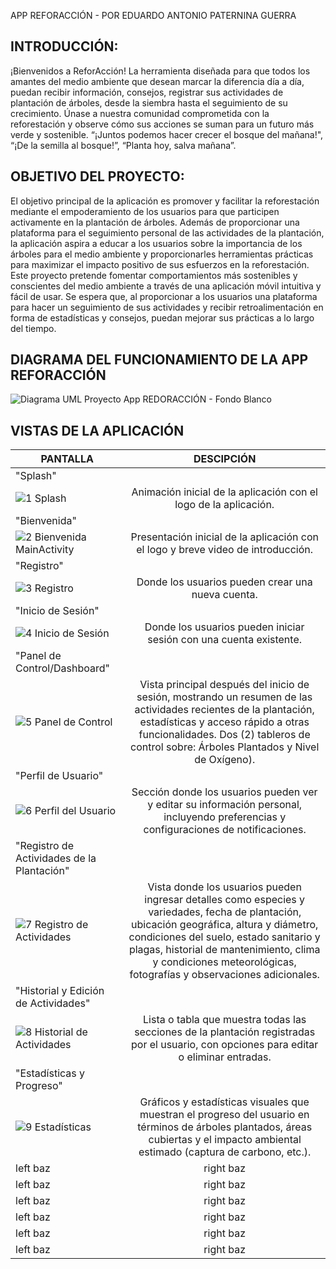 APP REFORACCIÓN - POR EDUARDO ANTONIO PATERNINA GUERRA

## INTRODUCCIÓN:
¡Bienvenidos a ReforAcción! La herramienta diseñada para que todos los amantes del medio ambiente que desean marcar la diferencia día a día, puedan recibir información, consejos, registrar sus actividades de plantación de árboles, desde la siembra hasta el seguimiento de su crecimiento. Únase a nuestra comunidad comprometida con la reforestación y observe cómo sus acciones se suman para un futuro más verde y sostenible. “¡Juntos podemos hacer crecer el bosque del mañana!", “¡De la semilla al bosque!”, “Planta hoy, salva mañana”.

## OBJETIVO DEL PROYECTO:
El objetivo principal de la aplicación es promover y facilitar la reforestación mediante el empoderamiento de los usuarios para que participen activamente en la plantación de árboles. Además de proporcionar una plataforma para el seguimiento personal de las actividades de la plantación, la aplicación aspira a educar a los usuarios sobre la importancia de los árboles para el medio ambiente y proporcionarles herramientas prácticas para maximizar el impacto positivo de sus esfuerzos en la reforestación.
Este proyecto pretende fomentar comportamientos más sostenibles y conscientes del medio ambiente a través de una aplicación móvil intuitiva y fácil de usar. Se espera que, al proporcionar a los usuarios una plataforma para hacer un seguimiento de sus actividades y recibir retroalimentación en forma de estadísticas y consejos, puedan mejorar sus prácticas a lo largo del tiempo.

## DIAGRAMA DEL FUNCIONAMIENTO DE LA APP REFORACCIÓN 
![Diagrama UML Proyecto App REDORACCIÓN - Fondo Blanco](https://github.com/user-attachments/assets/aaa94e98-5d4f-479d-b4d9-0ecd02ff5de0)

## VISTAS DE LA APLICACIÓN
| PANTALLA  | DESCIPCIÓN |
| ------------- |:-------------:|
| "Splash"      |      |
|![1 Splash](https://github.com/user-attachments/assets/eaca9652-ad27-498a-9e31-03e9f96b74bf)      |Animación inicial de la aplicación con el logo de la aplicación.     |
|"Bienvenida"      |     |
|![2 Bienvenida MainActivity](https://github.com/user-attachments/assets/17ae1619-658c-41ae-b1ad-65d4e4d2b0d2)  | Presentación inicial de la aplicación con el logo y breve video de introducción.   |
| "Registro"      |     |
|![3 Registro](https://github.com/user-attachments/assets/45cbeb2f-861c-464a-b325-62582f57e606)      | Donde los usuarios pueden crear una nueva cuenta.    |
|  "Inicio de Sesión"        |      |
|![4 Inicio de Sesión](https://github.com/user-attachments/assets/bec8c47c-1182-49ca-be51-1f4003cba519)    | Donde los usuarios pueden iniciar sesión con una cuenta existente.    |
| "Panel de Control/Dashboard"      |     |
| ![5 Panel de Control](https://github.com/user-attachments/assets/a410933f-278e-4966-b1b4-cda063e89779)     | Vista principal después del inicio de sesión, mostrando un resumen de las actividades recientes de la plantación, estadísticas y acceso rápido a otras funcionalidades. Dos (2) tableros de control sobre: Árboles Plantados y Nivel de Oxígeno).     |
| "Perfil de Usuario"      |      |
| ![6 Perfil del Usuario](https://github.com/user-attachments/assets/d3060954-a906-4bb1-9672-87cb8aa3a007)    | Sección donde los usuarios pueden ver y editar su información personal, incluyendo preferencias y configuraciones de notificaciones.    |
| "Registro de Actividades de la Plantación"      |      |
| ![7 Registro de Actividades](https://github.com/user-attachments/assets/c450a39a-16a1-4500-b838-5b3ee2956a24)     | Vista donde los usuarios pueden ingresar detalles como especies y variedades, fecha de plantación, ubicación geográfica, altura y diámetro, condiciones del suelo, estado sanitario y plagas, historial de mantenimiento, clima y condiciones meteorológicas, fotografías y observaciones adicionales.     |
| "Historial y Edición de Actividades"      |      |
| ![8 Historial de Actividades](https://github.com/user-attachments/assets/f421f983-c98e-4ba1-a204-56ee4fc4c6f7)     | Lista o tabla que muestra todas las secciones de la plantación registradas por el usuario, con opciones para editar o eliminar entradas.     |
| "Estadísticas y Progreso"      |      |
| ![9 Estadísticas](https://github.com/user-attachments/assets/66ef9ec9-ac72-4fdb-ba11-4a07a607f1c8)      | Gráficos y estadísticas visuales que muestran el progreso del usuario en términos de árboles plantados, áreas cubiertas y el impacto ambiental estimado (captura de carbono, etc.).     |
| left baz      | right baz     |
| left baz      | right baz     |
| left baz      | right baz     |
| left baz      | right baz     |
| left baz      | right baz     |
| left baz      | right baz     |




